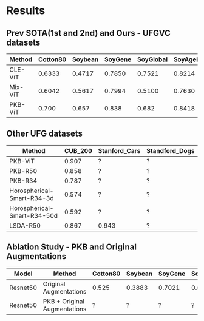 # Results

## Prev SOTA(1st and 2nd) and Ours - UFGVC datasets

| Method | Cotton80 | Soybean | SoyGene | SoyGlobal | SoyAgeing |
|--------|-----|------|----------|---------|---------|
| CLE-ViT | 0.6333 | 0.4717 | 0.7850 | 0.7521 | 0.8214 |
| Mix-ViT | 0.6042 | 0.5617 | 0.7994| 0.5100 | 0.7630 |
| PKB-ViT | 0.700 | 0.657 | 0.838 | 0.682 | 0.8418 |

## Other UFG datasets

| Method | CUB_200 | Stanford_Cars | Standford_Dogs |
|--------|---------|---------------|----------------|
| PKB-ViT | 0.907 | ? | ? |
| PKB-R50 | 0.858 | ? | ? |
| PKB-R34 | 0.787 | ? | ? |
| Horospherical-Smart-R34-3d | 0.574 | ? | ? |
| Horospherical-Smart-R34-50d | 0.592 | ? | ? |
| LSDA-R50 | 0.867 | 0.943 | ? |

## Ablation Study - PKB and Original Augmentations

| Model | Method | Cotton80 | Soybean | SoyGene | SoyGlobal | SoyAgeing | CUB_200 | Stanford_Cars |
|-------|--------|----------|---------|---------|-----------|-----------|---------|---------------|
| Resnet50 | Original Augmentations | 0.525 | 0.3883 | 0.7021 | 0.6715 | 0.2559 | 0.845 | ? |
| Resnet50 | PKB + Original Augmentations | ? | ? | ? | ? | ? | 0.858 | ? |
